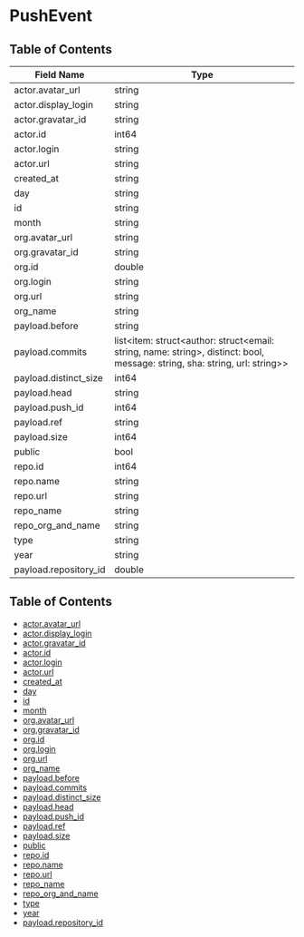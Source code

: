 # PushEvent

## Table of Contents

| Field Name            | Type                                                                                                                       |
| --------------------- | -------------------------------------------------------------------------------------------------------------------------- |
| actor.avatar_url      | string                                                                                                                     |
| actor.display_login   | string                                                                                                                     |
| actor.gravatar_id     | string                                                                                                                     |
| actor.id              | int64                                                                                                                      |
| actor.login           | string                                                                                                                     |
| actor.url             | string                                                                                                                     |
| created_at            | string                                                                                                                     |
| day                   | string                                                                                                                     |
| id                    | string                                                                                                                     |
| month                 | string                                                                                                                     |
| org.avatar_url        | string                                                                                                                     |
| org.gravatar_id       | string                                                                                                                     |
| org.id                | double                                                                                                                     |
| org.login             | string                                                                                                                     |
| org.url               | string                                                                                                                     |
| org_name              | string                                                                                                                     |
| payload.before        | string                                                                                                                     |
| payload.commits       | list<item: struct<author: struct<email: string, name: string>, distinct: bool, message: string, sha: string, url: string>> |
| payload.distinct_size | int64                                                                                                                      |
| payload.head          | string                                                                                                                     |
| payload.push_id       | int64                                                                                                                      |
| payload.ref           | string                                                                                                                     |
| payload.size          | int64                                                                                                                      |
| public                | bool                                                                                                                       |
| repo.id               | int64                                                                                                                      |
| repo.name             | string                                                                                                                     |
| repo.url              | string                                                                                                                     |
| repo_name             | string                                                                                                                     |
| repo_org_and_name     | string                                                                                                                     |
| type                  | string                                                                                                                     |
| year                  | string                                                                                                                     |
| payload.repository_id | double                                                                                                                     |

## Table of Contents

- [actor.avatar_url](#actor.avatar_url)
- [actor.display_login](#actor.display_login)
- [actor.gravatar_id](#actor.gravatar_id)
- [actor.id](#actor.id)
- [actor.login](#actor.login)
- [actor.url](#actor.url)
- [created_at](#created_at)
- [day](#day)
- [id](#id)
- [month](#month)
- [org.avatar_url](#org.avatar_url)
- [org.gravatar_id](#org.gravatar_id)
- [org.id](#org.id)
- [org.login](#org.login)
- [org.url](#org.url)
- [org_name](#org_name)
- [payload.before](#payload.before)
- [payload.commits](#payload.commits)
- [payload.distinct_size](#payload.distinct_size)
- [payload.head](#payload.head)
- [payload.push_id](#payload.push_id)
- [payload.ref](#payload.ref)
- [payload.size](#payload.size)
- [public](#public)
- [repo.id](#repo.id)
- [repo.name](#repo.name)
- [repo.url](#repo.url)
- [repo_name](#repo_name)
- [repo_org_and_name](#repo_org_and_name)
- [type](#type)
- [year](#year)
- [payload.repository_id](#payload.repository_id)



